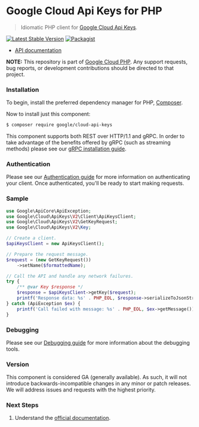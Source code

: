 # Google Cloud Api Keys for PHP

> Idiomatic PHP client for [Google Cloud Api Keys](https://cloud.google.com/api-keys).

[![Latest Stable Version](https://poser.pugx.org/google/cloud-api-keys/v/stable)](https://packagist.org/packages/google/cloud-api-keys) [![Packagist](https://img.shields.io/packagist/dm/google/cloud-api-keys.svg)](https://packagist.org/packages/google/cloud-api-keys)

* [API documentation](https://cloud.google.com/php/docs/reference/cloud-api-keys/latest)

**NOTE:** This repository is part of [Google Cloud PHP](https://github.com/googleapis/google-cloud-php). Any
support requests, bug reports, or development contributions should be directed to
that project.

### Installation

To begin, install the preferred dependency manager for PHP, [Composer](https://getcomposer.org/).

Now to install just this component:

```sh
$ composer require google/cloud-api-keys
```

This component supports both REST over HTTP/1.1 and gRPC. In order to take advantage of the benefits offered by gRPC (such as streaming methods)
please see our [gRPC installation guide](https://cloud.google.com/php/grpc).

### Authentication

Please see our [Authentication guide](https://github.com/googleapis/google-cloud-php/blob/main/AUTHENTICATION.md) for more information
on authenticating your client. Once authenticated, you'll be ready to start making requests.

### Sample

```php
use Google\ApiCore\ApiException;
use Google\Cloud\ApiKeys\V2\Client\ApiKeysClient;
use Google\Cloud\ApiKeys\V2\GetKeyRequest;
use Google\Cloud\ApiKeys\V2\Key;

// Create a client.
$apiKeysClient = new ApiKeysClient();

// Prepare the request message.
$request = (new GetKeyRequest())
    ->setName($formattedName);

// Call the API and handle any network failures.
try {
    /** @var Key $response */
    $response = $apiKeysClient->getKey($request);
    printf('Response data: %s' . PHP_EOL, $response->serializeToJsonString());
} catch (ApiException $ex) {
    printf('Call failed with message: %s' . PHP_EOL, $ex->getMessage());
}
```

### Debugging

Please see our [Debugging guide](https://github.com/googleapis/google-cloud-php/blob/main/DEBUG.md)
for more information about the debugging tools.

### Version

This component is considered GA (generally available). As such, it will not introduce backwards-incompatible changes in
any minor or patch releases. We will address issues and requests with the highest priority.

### Next Steps

1. Understand the [official documentation](https://cloud.google.com/api-keys/docs).
